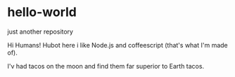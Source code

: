# hello-world
just another repository

Hi Humans!
Hubot here i like Node.js and coffeescript (that's what I'm made of).

I'v had tacos on the moon and find them far superior to Earth tacos.
